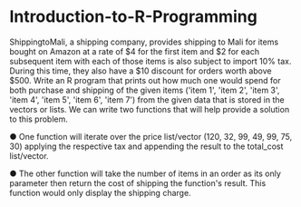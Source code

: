 # Introduction-to-R-Programming
ShippingtoMali, a shipping company, provides shipping to Mali for items bought on Amazon at a
rate of $4 for the first item and $2 for each subsequent item with each of those items is also
subject to import 10% tax. During this time, they also have a $10 discount for orders worth
above $500.
Write an R program that prints out how much one would spend for both purchase and shipping
of the given items ('item 1', 'item 2', 'item 3', 'item 4', 'item 5', 'item 6', 'item 7') from the given
data that is stored in the vectors or lists.
We can write two functions that will help provide a solution to this problem.

● One function will iterate over the price list/vector (120, 32, 99, 49, 99, 75, 30) applying
the respective tax and appending the result to the total_cost list/vector.

● The other function will take the number of items in an order as its only parameter then
return the cost of shipping the function's result. This function would only display the
shipping charge.
